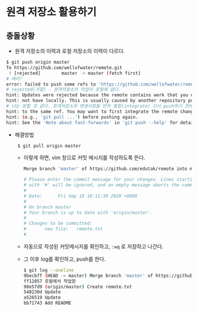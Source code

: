 # 원격 저장소 활용하기



## 충돌상황

- 원격 저장소의 이력과 로컬 저장소의 이력이 다르다.

```bash
$ git push origin master
To https://github.com/wellofwater/remote.git
 ! [rejected]        master -> master (fetch first)
# 에러!
error: failed to push some refs to 'https://github.com/wellofwater/remote.git'
# rejected(거절) - 원격저장소의 작업이 로컬에 없다.
hint: Updates were rejected because the remote contains work that you do
hint: not have locally. This is usually caused by another repository pushing
# 너는 원할 것 같다. 원격저장소의 변경사항을 먼저 통합(integrate) 다시 push하기 전에
hint: to the same ref. You may want to first integrate the remote changes
hint: (e.g., 'git pull ...') before pushing again.
hint: See the 'Note about fast-forwards' in 'git push --help' for details.
```

- 해결방법

  ```bash
   $ git pull origin master
  ```

  - 이렇게 하면, vim 창으로 커밋 메시지를 작성하도록 뜬다.

    ```bash
    Merge branch 'master' of https://github.com/edutak/remote into master
    
    # Please enter the commit message for your changes. Lines starting
    # with '#' will be ignored, and an empty message aborts the commit.
    #
    # Date:      Fri Sep 18 10:11:30 2020 +0900
    #
    # On branch master
    # Your branch is up to date with 'origin/master'.
    #
    # Changes to be committed:
    #       new file:   remote.txt
    #
    ```

  - 자동으로 작성된 커밋메시지를 확인하고, `:wq` 로 저장하고 나간다.

  - 그 이후 log를 확인하고, push를 한다.

    ```bash
    $ git log --oneline
    9becb7f (HEAD -> master) Merge branch 'master' of https://github.aster
    ff12057 로컬에서 작업함
    98e57d9 (origin/master) Create remote.txt
    548230d Update
    a526519 Update
    bb71743 Add README
    ```



